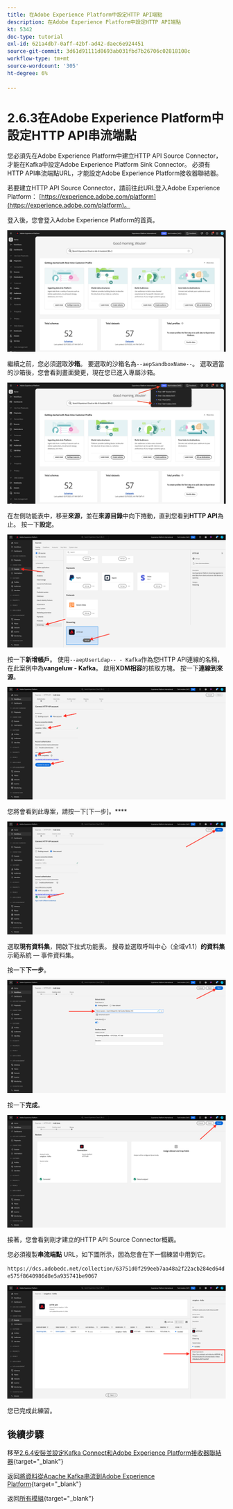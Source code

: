 ```yaml
---
title: 在Adobe Experience Platform中設定HTTP API端點
description: 在Adobe Experience Platform中設定HTTP API端點
kt: 5342
doc-type: tutorial
exl-id: 621a4db7-0aff-42bf-ad42-daec6e924451
source-git-commit: 3d61d91111d8693ab031fbd7b26706c02818108c
workflow-type: tm+mt
source-wordcount: '305'
ht-degree: 6%

---
```


# 2.6.3在Adobe Experience Platform中設定HTTP API串流端點

您必須先在Adobe Experience Platform中建立HTTP API Source Connector，才能在Kafka中設定Adobe Experience Platform Sink Connector。 必須有HTTP API串流端點URL，才能設定Adobe Experience Platform接收器聯結器。

若要建立HTTP API Source Connector，請前往此URL登入Adobe Experience Platform： [https://experience.adobe.com/platform](https://experience.adobe.com/platform)。

登入後，您會登入Adobe Experience Platform的首頁。

![資料擷取](./../../../../modules/delivery-activation/datacollection/dc1.2/images/home.png)

繼續之前，您必須選取&#x200B;**沙箱**。 要選取的沙箱名為``--aepSandboxName--``。 選取適當的沙箱後，您會看到畫面變更，現在您已進入專屬沙箱。

![資料擷取](./../../../../modules/delivery-activation/datacollection/dc1.2/images/sb1.png)

在左側功能表中，移至&#x200B;**來源**，並在&#x200B;**來源目錄**&#x200B;中向下捲動，直到您看到&#x200B;**HTTP API**&#x200B;為止。 按一下&#x200B;**設定**。

![資料擷取](./images/kaep1.png)

按一下&#x200B;**新增帳戶**。 使用`--aepUserLdap-- - Kafka`作為您HTTP API連線的名稱，在此案例中為&#x200B;**vangeluw - Kafka**。 啟用&#x200B;**XDM相容**&#x200B;的核取方塊。 按一下&#x200B;**連線到來源**。

![資料擷取](./images/kaep2.png)

您將會看到此專案，請按一下[下一步]。****

![資料擷取](./images/kaep3.png)

選取&#x200B;**現有資料集**，開啟下拉式功能表。 搜尋並選取呼叫中心（全域v1.1）**的資料集**&#x200B;示範系統 — 事件資料集。

按一下&#x200B;**下一步**。

![資料擷取](./images/kaep4.png)

按一下&#x200B;**完成**。

![資料擷取](./images/kaep8.png)

接著，您會看到剛才建立的HTTP API Source Connector概觀。

您必須複製&#x200B;**串流端點** URL，如下圖所示，因為您會在下一個練習中用到它。

`https://dcs.adobedc.net/collection/63751d0f299eeb7aa48a2f22acb284ed64de575f8640986d8e5a935741be9067`

![資料擷取](./images/kaep9.png)

您已完成此練習。

## 後續步驟

移至[2.6.4安裝並設定Kafka Connect和Adobe Experience Platform接收器聯結器](./ex4.md){target="_blank"}

返回[將資料從Apache Kafka串流到Adobe Experience Platform](./aep-apache-kafka.md){target="_blank"}

返回[所有模組](./../../../../overview.md){target="_blank"}
